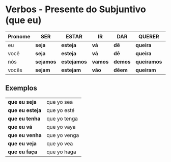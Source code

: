 # Verbos - Presente do Subjuntivo (que eu)

| Pronome | SER         | ESTAR         | IR        | DAR       | QUERER        | SABER        | HABER       |
| --      | --          | --            | --        | --        | --            | --           | --          |
| eu      | **seja**    | **esteja**    | **vá**    | **dê**    | **queira**    | **saiba**    | **haja**    |
| você    | **seja**    | **esteja**    | **vá**    | **dê**    | **queira**    | **saiba**    | **haja**    |
| nós     | **sejamos** | **estejamos** | **vamos** | **demos** | **queiramos** | **saibamos** | **hajamos** |
| vocês   | **sejam**   | **estejam**   | **vão**   | **dêem**  | **queiram**   | **saibam**   | **hajam**   |

## Exemplos

|                   |              |
| --                | --           |
| **que eu seja**   | que yo sea   |
| **que eu esteja** | que yo esté  |
| **que eu tenha**  | que yo tenga |
| **que eu vá**     | que yo vaya  |
| **que eu venha**  | que yo venga |
| **que eu veja**   | que yo vea   |
| **que eu faça**   | que yo haga  |
